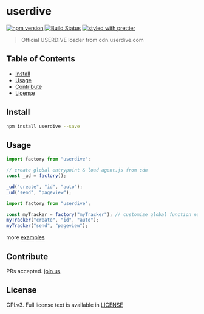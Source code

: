 # userdive

[![npm version](https://badge.fury.io/js/userdive.svg)](https://www.npmjs.com/package/userdive)
[![Build Status](https://travis-ci.org/userdive/agent.js.svg?branch=master)](https://travis-ci.org/userdive/agent.js)
[![styled with prettier](https://img.shields.io/badge/styled_with-prettier-ff69b4.svg)](https://github.com/prettier/prettier)

> Official USERDIVE loader from cdn.userdive.com

## Table of Contents

*   [Install](#install)
*   [Usage](#usage)
*   [Contribute](#contribute)
*   [License](#license)

## Install

```sh
npm install userdive --save
```

## Usage

```js
import factory from "userdive";

// create global entrypoint & load agent.js from cdn
const _ud = factory();

_ud("create", "id", "auto");
_ud("send", "pageview");
```

```js
import factory from "userdive";

const myTracker = factory("myTracker"); // customize global function name
myTracker("create", "id", "auto");
myTracker("send", "pageview");
```

more [examples](https://github.com/userdive/agent.js/tree/master/examples)

## Contribute

PRs accepted. [join us](https://www.wantedly.com/companies/uncovertruth/projects)

## License

GPLv3. Full license text is available in [LICENSE](https://github.com/userdive/agent.js/blob/master/packages/userdive/LICENSE)
